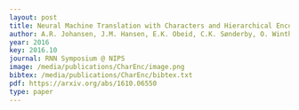```yaml
--- 
layout: post
title: Neural Machine Translation with Characters and Hierarchical Encoding
author: A.R. Johansen, J.M. Hansen, E.K. Obeid, C.K. Sønderby, O. Winther
year: 2016
key: 2016.10
journal: RNN Symposium @ NIPS
image: /media/publications/CharEnc/image.png
bibtex: /media/publications/CharEnc/bibtex.txt
pdf: https://arxiv.org/abs/1610.06550 
type: paper
---
```

